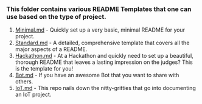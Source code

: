 ### This folder contains various README Templates that one can use based on the type of project.

1. [Minimal.md](./Minimal.md) - Quickly set up a very basic, minimal README for your project.
2. [Standard.md](./Standard.md) - A detailed, comprehensive template that covers all the major aspects 
of a README. 
3. [Hackathon.md](./Hackathon.md) - At a Hackathon and quickly need to set up a beautiful, thorough
README that leaves a lasting impression on the judges? This is the template for you!
4. [Bot.md](./Bot.md) - If you have an awesome Bot that you want to share with others.
5. [IoT.md](./IoT.md) - This repo nails down the nitty-gritties that go into documenting an IoT project.
